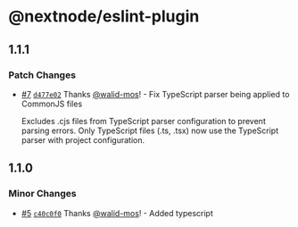 # @nextnode/eslint-plugin

## 1.1.1

### Patch Changes

- [#7](https://github.com/NextNodeSolutions/eslint-plugin/pull/7) [`d477e02`](https://github.com/NextNodeSolutions/eslint-plugin/commit/d477e0219cd911681b17cac69a34f359957f8e5d) Thanks [@walid-mos](https://github.com/walid-mos)! - Fix TypeScript parser being applied to CommonJS files

  Excludes .cjs files from TypeScript parser configuration to prevent parsing errors. Only TypeScript files (.ts, .tsx) now use the TypeScript parser with project configuration.

## 1.1.0

### Minor Changes

- [#5](https://github.com/NextNodeSolutions/packages_eslint-plugin/pull/5) [`c40c0f0`](https://github.com/NextNodeSolutions/packages_eslint-plugin/commit/c40c0f024ea8a0d8feba0780b67ec2d7b7a8ef55) Thanks [@walid-mos](https://github.com/walid-mos)! - Added typescript
